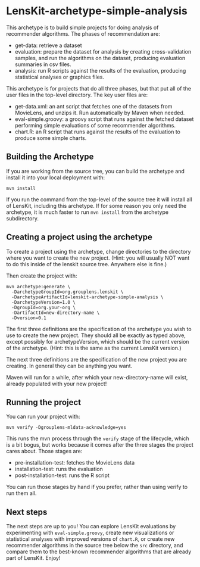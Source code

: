 # LensKit-archetype-simple-analysis

This archetype is to build simple projects for doing analysis of
recommender algorithms.  The phases of recommendation are:

* get-data: retrieve a dataset
* evaluation: prepare the dataset for analysis by creating cross-validation samples, and run the algorithms on the dataset, producing evaluation summaries in csv files. 
* analysis: run R scripts against the results of the evaluation, producing statistical analyses or graphics files.

This archetype is for projects that do all three phases, but that put
all of the user files in the top-level directory.  The key user files
are:

* get-data.xml: an ant script that fetches one of the datasets from MovieLens, and unzips it.  Run automatically by Maven when needed.
* eval-simple.groovy: a groovy script that runs against the fetched dataset performing simple evaluations of some recommender algorithms.
* chart.R: an R script that runs against the results of the evaluation to produce some simple charts.

## Building the Archetype

If you are working from the source tree, you can build the archetype
and install it into your local deployment with:

    mvn install

If you run the command from the top-level of the source tree it will
install all of LensKit, including this archetype.  If for some reason
you only need the archetype, it is much faster to run `mvn install`
from the archetype subdirectory.


## Creating a project using the archetype

To create a project using the archetype, change directories to the
directory where you want to create the new project.  (Hint: you will
usually NOT want to do this inside of the lenskit source tree.
Anywhere else is fine.)

Then create the project with:

    mvn archetype:generate \
      -DarchetypeGroupId=org.grouplens.lenskit \
      -DarchetypeArtifactId=lenskit-archetype-simple-analysis \
      -DarchetypeVersion=1.0 \
      -DgroupId=org.your-org \
      -DartifactId=new-directory-name \
      -Dversion=0.1

The first three definitions are the specification of the archetype you
wish to use to create the new project.  They should all be exactly as
typed above, except possibly for archetypeVersion, which should be the
current version of the archetype.  (Hint: this is the same as the
current LensKit version.)

The next three definitions are the specification of the new project
you are creating.  In general they can be anything you want.

Maven will run for a while, after which your new-directory-name will
exist, already populated with your new project!

## Running the project

You can run your project with:

    mvn verify -Dgrouplens-mldata-acknowledge=yes

This runs the mvn process through the `verify` stage of the lifecycle,
which is a bit bogus, but works because it comes after the three
stages the project cares about.  Those stages are:

* pre-installation-test: fetches the MovieLens data
* installation-test: runs the evaluation
* post-installation-test: runs the R script

You can run those stages by hand if you prefer, rather than using
verify to run them all.


## Next steps

The next steps are up to you!  You can explore LensKit evaluations by
experimenting with `eval-simple.groovy`, create new visualizations or
statistical analyses with improved versions of `chart.R`, or create
new recommender algorithms in the source tree below the `src`
directory, and compare them to the best-known recommender algorithms
that are already part of LensKit.  Enjoy!
